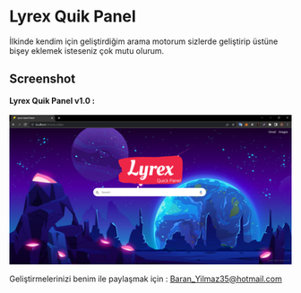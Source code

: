 # Lyrex Quik Panel
İlkinde kendim için geliştirdiğim arama motorum sizlerde geliştirip üstüne bişey eklemek isteseniz çok mutu olurum.

<h2>Screenshot</h2>

<strong>Lyrex Quik Panel v1.0 :</strong><br>
<br/>
<img src="./screenshot.png?raw=true" width="800" />

Geliştirmelerinizi benim ile paylaşmak için : Baran_Yilmaz35@hotmail.com
